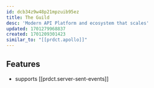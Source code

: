 ```yaml
---
id: dcb34z9w48p21mpzuib95ez
title: The Guild
desc: 'Modern API Platform and ecosystem that scales'
updated: 1701279968837
created: 1701209301423
similar_to: "[[prdct.apollo]]"
---
```



## Features

- supports [[prdct.server-sent-events]]